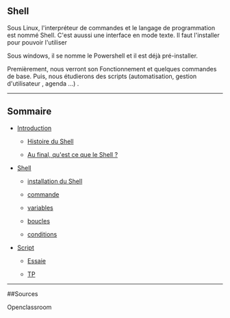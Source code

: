 ## Shell

Sous Linux, l'interpréteur de commandes et le langage de programmation est nommé Shell. C'est auussi une interface en mode texte. Il faut l'installer pour pouvoir l'utiliser

Sous windows, il se nomme le Powershell et il est déjà pré-installer.

Premièrement, nous verront son Fonctionnement et quelques commandes de base. Puis, nous étudierons des scripts (automatisation, gestion d'utilisateur , agenda ...) .

----------------------------
## Sommaire

* [Introduction](https://github.com/nsegur66/Powershell/blob/main/Introduction%20au%20Shell.md)
    
    * [Histoire du Shell](https://github.com/nsegur66/Powershell/blob/main/Introduction%20au%20Shell.md#histoire-du-shell)
    
    * [Au final, qu'est ce que le Shell ?](https://github.com/nsegur66/Powershell/blob/main/Introduction%20au%20Shell.md#quest-ce-que-le-shell-)

    
* [Shell]()

    * [installation du Shell](https://github.com/nsegur66/Powershell/blob/main/Installation%20du%20Shell.md)

    * [commande](https://github.com/nsegur66/Powershell/blob/main/Commande.md)

    * [variables](https://github.com/nsegur66/Shell/blob/main/variables.md)

    * [boucles](https://github.com/nsegur66/Shell/blob/main/cours/boucles.md)

    * [conditions](https://github.com/nsegur66/Shell/blob/main/conditions.md)

* [Script]()
  
    * [Essaie]()
  
    * [TP]() 

----------------------------

##Sources

Openclassroom

